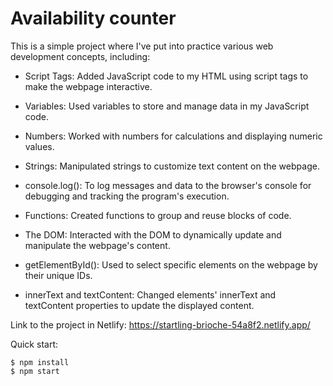 # Availability counter

This is a simple project where I've put into practice various web development concepts, including:

  - Script Tags: Added JavaScript code to my HTML using script tags to make the webpage interactive.

  - Variables: Used variables to store and manage data in my JavaScript code.

  - Numbers: Worked with numbers for calculations and displaying numeric values.

  - Strings: Manipulated strings to customize text content on the webpage.

  - console.log(): To log messages and data to the browser's console for debugging and tracking the program's execution.

  - Functions: Created functions to group and reuse blocks of code.

  - The DOM: Interacted with the DOM to dynamically update and manipulate the webpage's content.

  - getElementById(): Used to select specific elements on the webpage by their unique IDs.

  - innerText and textContent: Changed elements' innerText and textContent properties to update the displayed content.

Link to the project in Netlify: https://startling-brioche-54a8f2.netlify.app/

Quick start:

```
$ npm install
$ npm start
````
